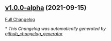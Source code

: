

## [v1.0.0-alpha](https://github.com/devlooped/yaml/tree/v1.0.0-alpha) (2021-09-15)

[Full Changelog](https://github.com/devlooped/yaml/compare/c3272555b49d3ad2984a16ca1c5a7f1ff2d75abc...v1.0.0-alpha)



\* *This Changelog was automatically generated by [github_changelog_generator](https://github.com/github-changelog-generator/github-changelog-generator)*
